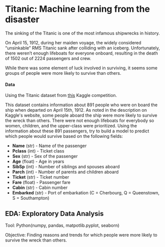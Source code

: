 # Titanic: Machine learning from the disaster
The sinking of the Titanic is one of the most infamous shipwrecks in history.

On April 15, 1912, during her maiden voyage, the widely considered “unsinkable” RMS Titanic sank after colliding with an iceberg. Unfortunately, there weren’t enough lifeboats for everyone onboard, resulting in the death of 1502 out of 2224 passengers and crew.

While there was some element of luck involved in surviving, it seems some groups of people were more likely to survive than others.

#### Data 
Using the Titanic dataset from [this](https://www.kaggle.com/c/titanic/overview) Kaggle competition.

This dataset contains information about 891 people who were on board the ship when departed on April 15th, 1912. As noted in the description on Kaggle's website, some people aboard the ship were more likely to survive the wreck than others. There were not enough lifeboats for everybody so women, children, and the upper-class were prioritized. Using the information about these 891 passengers, try to build a model to predict which people would survive based on the following fields:

- **Name** (str) - Name of the passenger
- **Pclass** (int) - Ticket class
- **Sex** (str) - Sex of the passenger
- **Age** (float) - Age in years
- **SibSp** (int) - Number of siblings and spouses aboard
- **Parch** (int) - Number of parents and children aboard
- **Ticket** (str) - Ticket number
- **Fare** (float) - Passenger fare
- **Cabin** (str) - Cabin number
- **Embarked** (str) - Port of embarkation (C = Cherbourg, Q = Queenstown, S = Southampton)

## EDA: Exploratory Data Analysis
Tool: Python(numpy, pandas, matpotlib.pyplot, seaborn)

Objective: Finding reasons and trends for which people were more likely to survive the wreck than others.
